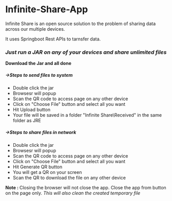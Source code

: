 # Infinite-Share-App
Infinite Share is an open source solution to the problem of sharing data across our multiple devices.

It uses Springboot Rest APIs to tarnsfer data.

<h3><i>Just run a JAR on any of your devices and share unlimited files</i></h3>

<strong>Download the Jar and all done</strong>
<h5 >->Steps to send files to system</h5>
<ul>
  <li>Double click the jar </li>
  <li>Browsesr will popup</li>
  <li>Scan the QR code to access page on any other device</li>
  <li>Click on "Choose File" button and select all you want</li>
  <li>Hit Upload button</li>
  <li>Your file will be saved in a folder "Infinite Share\Received" in the same folder as JRE</li>
</ul>
<h5 >->Steps to share files in network</h5>
<ul>
  <li>Double click the jar </li>
  <li>Browsesr will popup</li>
  <li>Scan the QR code to access page on any other device</li>
  <li>Click on "Choose File" button and select all you want</li>
  <li>Hit Generate QR button</li>
  <li>You will get a QR on your screen</li>
  <li>Scan the QR to download the file on any other device</li>
</ul>

<strong>Note : </strong> Closing the browser will not close the app. Close the app from button on the page only.<i> This will also clean the created temporary file <i>
